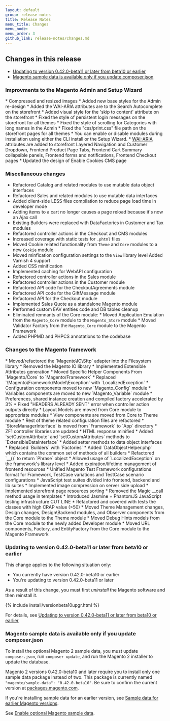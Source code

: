 ```yaml
---
layout: default
group: release-notes
title: Release Notes
menu_title: Changes
menu_node: 
menu_order: 3
github_link: release-notes/changes.md
---
```


<h2 id="changes">Changes in this release</h2>

*   <a href="#change-devbeta-uninstall">Updating to version 0.42.0-beta11 or later from beta10 or earlier</a>
*   <a href="#change-devbeta-sampledata">Magento sample data is available only if you update composer.json</a>

<h3 id="admin">Improvments to the Magento Admin and Setup Wizard</h3>
*    Compressed and resized images
*    Added new base styles for the Admin re-design
*    Added the WAI-ARIA attributes are to the Search Autocomplete on the storefront
*    Added visual style for the 'skip to content' attribute on the storefront 
*    Fixed the style of persistent login messages on the storefront for all themes 
*    Fixed the style of scrolling for Categories with long names in the Admin 
*    Fixed the "css/print.css" file path on the storefront pages for all themes 
    *	You can enable or disable modules during installation using either the CLI install or the Setup Wizard.
*	<a href="http://www.w3.org/WAI/intro/aria.php" target="_blank">WAI-ARIA</a> attributes are added to storefront Layered Navigation and Customer Dropdown, Frontend Product Page Tabs, Frontend Cart Summary collapsible panels, Frontend forms and notifications, Frontend Checkout pages
*    Updated the design of Enable Cookies CMS page

<h3 id="misc">Miscellaneous changes</h3>

*	Refactored Catalog and related modules to use mutable data object interfaces
*	Refactored Sales and related modules to use mutable data interfaces
*    Added client-side LESS files compilation to reduce page load time in developer mode
*	Adding items to a cart no longer causes a page reload because it's now an Ajax call
*   Existing Builders were replaced with DataFactories in Customer and Tax modules
*   Refactored controller actions in the Checkout and CMS modules
*   Increased coverage with static tests for `.phtml` files
*   Moved Cookie related functionality from `Theme` and `Core` modules to a new `Cookie` module
*   Moved minfication configuration settings to the `View` library level
    Added Varnish 4 support 
*   Added CSS minification 
*    Implemented caching for WebAPI configuration 
*    Refactored controller actions in the Sales module 
*    Refactored controller actions in the Customer module 
*    Refactored API code for the CheckoutAgreements module 
*    Refactored API code for the GiftMessage module 
*    Refactored API for the Checkout module 
*    Implemented Sales Quote as a standalone Magento module
*    Performed custom EAV entities code and DB tables cleanup
*    Eliminated remnants of the Core module:
    *    Moved Application Emulation from the `Magento_Core` module to the `Magento_Store` module
    *    Moved Validator Factory from the `Magento_Core` module to the Magento Framework
*    Added PHPMD and PHPCS annotations to the codebase



<h3 id="framework">Changes to the Magento framework</h3>
*    Moved/refactored the `Magento\IO\Sftp` adapter into the Filesystem library
*    Removed the Magento IO library
*    Implemented Extensible Attributes generation
*    Moved Specific Helper Components From `Magento/Core` to `Magento/Framework`
*    Replaced `\Magento\Framework\Model\Exception` with `LocalizedException`
*    Configuration components moved to new `Magento_Config` module
*    Variables components are moved to new `Magento_Variable` module
*    Preferences, shared instance creation and compiled factory accelerated by 3%
*    Fixed "HEADERS ALREADY SENT" error when controller action outputs directly
*    Layout Models are moved from Core module to appropriate modules
*    View components are moved from Core to Theme module
*    Rest of theme related configuration files are refactored
*    `StoreManagerInterface` is moved from `Framework` to `App` directory
*    ZF1 controller libraries are updated
*    HTML response minified
*   Added `setCustomAttribute` and `setCustomAttributes` methods to `ExtensibleDataInterface`
*   Added setter methods to data object interfaces
*   Replaced `Builders` with `Factories`
*   Added `DataObjectHelper.php` which contains the common set of methods of all builders
*   Refactored `__()` to return `Phrase` object
*   Allowed usage of `LocalizedException` on the framework's library level
*   Added expiration/lifetime management of frontend resources
*   Unified Magento Test Framework configurations format for Framework, TestCase variations and TestCase scenario configurations
*   JavaScript test suites divided into frontend, backend and lib suites 
*   Implemented image compression on server side upload
*   Implemented storefront page resources sorting 
*   Removed the Magic __call method usage in templates
*   Introduced Jasmine + PhantomJS JavaScript testing infrastructure
CUT LINE
*    Refactored and covered with tests the classes with high CRAP value (>50) 
*    Moved Theme Management changes, Design changes, Design\Backend modules, and Observer components from the Core module to the Theme module
*    Moved Debug Hints models from the Core module to the newly added Developer module
*    Moved URL components, Factory, and EntityFactory from the Core module to the Magento Framework

<h3 id="change-devbeta-uninstall">Updating to version 0.42.0-beta11 or later from beta10 or earlier</h3>
This change applies to the following situation only:

*   You currently have version 0.42.0-beta10 or earlier
*   You're updating to version 0.42.0-beta11 or later

<div class="bs-callout bs-callout-info" id="info">
    <p>As a result of this change, you must first <em>uninstall</em> the Magento software and then reinstall it.</p>
</div>
{% include install/versionbeta10upgr.html %}

For details, see <a href="{{ site.gdeurl }}install-gde/install/install-cli-install.html#instgde-install-magento-updatebeta11">Updating to version 0.42.0-beta11 or later from beta10 or earlier</a>

<h3 id="change-devbeta-sampledata">Magento sample data is available only if you update composer.json</h3>

To install the optional Magento 2 sample data, you must update `composer.json`, run `composer update`, and run the Magento 2 installer to update the database.

<div class="bs-callout bs-callout-info" id="info">
<span class="glyphicon-class">
  <p>Magento 2 versions 0.42.0-beta10 and later require you to install only one sample data package instead of two. This package is currently named <code>"magento/sample-data": "0.42.0-beta10"</code>. Be sure to confirm the current version at <a href="http://packages.magento.com/#magento/sample-data" target="_blank">packages.magento.com</a>.</p>
<p>If you're installing sample data for an earlier version, see <a href="#installgde-install-sample-old">Sample data for earlier Magento versions</a>.</p></span>
</div>

See <a href="{{ site.gdeurl }}/install-gde/install/sample-data.html">Enable optional Magento sample data</a>.



